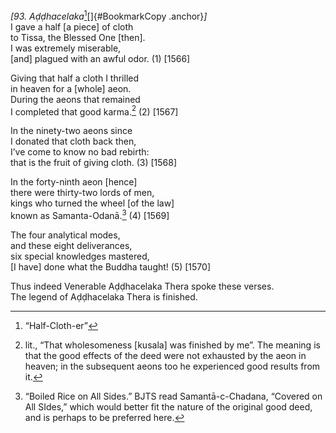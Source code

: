*\[93. Aḍḍhacelaka*[^1][]{#BookmarkCopy .anchor}*\]*  
I gave a half \[a piece\] of cloth  
to Tissa, the Blessed One \[then\].  
I was extremely miserable,  
\[and\] plagued with an awful odor. (1) \[1566\]

Giving that half a cloth I thrilled  
in heaven for a \[whole\] aeon.  
During the aeons that remained  
I completed that good karma.[^2] (2) \[1567\]

In the ninety-two aeons since  
I donated that cloth back then,  
I’ve come to know no bad rebirth:  
that is the fruit of giving cloth. (3) \[1568\]

In the forty-ninth aeon \[hence\]  
there were thirty-two lords of men,  
kings who turned the wheel \[of the law\]  
known as Samanta-Odanā.[^3] (4) \[1569\]

The four analytical modes,  
and these eight deliverances,  
six special knowledges mastered,  
\[I have\] done what the Buddha taught! (5) \[1570\]

Thus indeed Venerable Aḍḍhacelaka Thera spoke these verses.  
The legend of Aḍḍhacelaka Thera is finished.

[^1]: “Half-Cloth-er”

[^2]: lit., “That wholesomeness \[kusala\] was finished by me”. The
    meaning is that the good effects of the deed were not exhausted by
    the aeon in heaven; in the subsequent aeons too he experienced good
    results from it.

[^3]: “Boiled Rice on All Sides.” BJTS read Samantā-c-Chadana, “Covered
    on All SIdes,” which would better fit the nature of the original
    good deed, and is perhaps to be preferred here.
